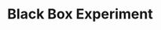 ---
title: Black Box Experiment
description: A Quantum “Black Budget” Project
weight: 1
logo: "cube"
background: "images/bg.jpg"
---
